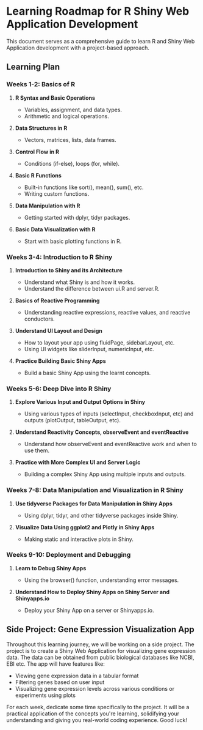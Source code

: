 # Learning Roadmap for R Shiny Web Application Development

This document serves as a comprehensive guide to learn R and Shiny Web Application development with a project-based approach.

## Learning Plan

### Weeks 1-2: Basics of R

1. **R Syntax and Basic Operations**
   - Variables, assignment, and data types.
   - Arithmetic and logical operations.

2. **Data Structures in R**
   - Vectors, matrices, lists, data frames.

3. **Control Flow in R**
   - Conditions (if-else), loops (for, while).

4. **Basic R Functions**
   - Built-in functions like sort(), mean(), sum(), etc.
   - Writing custom functions.

5. **Data Manipulation with R**
   - Getting started with dplyr, tidyr packages.

6. **Basic Data Visualization with R**
   - Start with basic plotting functions in R.

### Weeks 3-4: Introduction to R Shiny

1. **Introduction to Shiny and its Architecture**
   - Understand what Shiny is and how it works.
   - Understand the difference between ui.R and server.R.

2. **Basics of Reactive Programming**
   - Understanding reactive expressions, reactive values, and reactive conductors.

3. **Understand UI Layout and Design**
   - How to layout your app using fluidPage, sidebarLayout, etc.
   - Using UI widgets like sliderInput, numericInput, etc.

4. **Practice Building Basic Shiny Apps**
   - Build a basic Shiny App using the learnt concepts.

### Weeks 5-6: Deep Dive into R Shiny

1. **Explore Various Input and Output Options in Shiny**
   - Using various types of inputs (selectInput, checkboxInput, etc) and outputs (plotOutput, tableOutput, etc).

2. **Understand Reactivity Concepts, observeEvent and eventReactive**
   - Understand how observeEvent and eventReactive work and when to use them.

3. **Practice with More Complex UI and Server Logic**
   - Building a complex Shiny App using multiple inputs and outputs.

### Weeks 7-8: Data Manipulation and Visualization in R Shiny

1. **Use tidyverse Packages for Data Manipulation in Shiny Apps**
   - Using dplyr, tidyr, and other tidyverse packages inside Shiny.

2. **Visualize Data Using ggplot2 and Plotly in Shiny Apps**
   - Making static and interactive plots in Shiny.

### Weeks 9-10: Deployment and Debugging

1. **Learn to Debug Shiny Apps**
   - Using the browser() function, understanding error messages.

2. **Understand How to Deploy Shiny Apps on Shiny Server and Shinyapps.io**
   - Deploy your Shiny App on a server or Shinyapps.io.

## Side Project: Gene Expression Visualization App

Throughout this learning journey, we will be working on a side project. The project is to create a Shiny Web Application for visualizing gene expression data. The data can be obtained from public biological databases like NCBI, EBI etc. The app will have features like:

- Viewing gene expression data in a tabular format
- Filtering genes based on user input
- Visualizing gene expression levels across various conditions or experiments using plots

For each week, dedicate some time specifically to the project. It will be a practical application of the concepts you're learning, solidifying your understanding and giving you real-world coding experience. Good luck!
